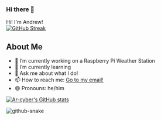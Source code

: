 ### Hi there 👋 
Hi! I'm Andrew! <br>
[![GitHub Streak](https://streak-stats.demolab.com/?user=ar-cyber)](https://git.io/streak-stats)


## About Me

- 🔭 I’m currently working on a Raspberry Pi Weather Station
- 🌱 I’m currently learning 
- 💬 Ask me about what I do!
- 📫 How to reach me: <a href="mailto:loafing@sockycat.net">Go to my email!</a>
- 😄 Pronouns: he/him

[![Ar-cyber's GitHub stats](https://github-readme-stats.vercel.app/api?username=ar-cyber)](https://github.com/ar-cyber)



<picture>
  <source media="(prefers-color-scheme: dark)" srcset="https://raw.githubusercontent.com/ar-cyber/ar-cyber/output/github-contribution-grid-snake-dark.svg" />
  <source media="(prefers-color-scheme: light)" srcset="https://raw.githubusercontent.com/ar-cyber/ar-cyber/output/github-snake.svg" />
  <img alt="github-snake" src="https://raw.githubusercontent.com/ar-cyber/ar-cyber/output/github-snake.svg" />
</picture>
